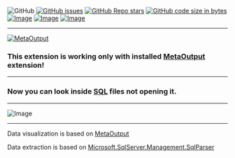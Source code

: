 ![GitHub](https://img.shields.io/github/license/viacheslav-lozinskyi/Preview-SQL)
[![GitHub issues](https://img.shields.io/github/issues/viacheslav-lozinskyi/Preview-SQL)](https://github.com/viacheslav-lozinskyi/Preview-SQL/issues)
[![GitHub Repo stars](https://img.shields.io/github/stars/viacheslav-lozinskyi/Preview-SQL)](https://github.com/viacheslav-lozinskyi/Preview-SQL/stargazers)
[![GitHub code size in bytes](https://img.shields.io/github/languages/code-size/viacheslav-lozinskyi/Preview-SQL)](https://github.com/viacheslav-lozinskyi/Preview-SQL)
[![Image](https://img.shields.io/badge/VS-2022-blueviolet)](https://marketplace.visualstudio.com/items?itemName=ViacheslavLozinskyi.MetaOutput-2022)
[![Image](https://img.shields.io/badge/VS-2019-blueviolet)](https://marketplace.visualstudio.com/items?itemName=ViacheslavLozinskyi.MetaOutput-2019)
[![Image](https://img.shields.io/badge/VS-2017-blueviolet)](https://marketplace.visualstudio.com/items?itemName=ViacheslavLozinskyi.MetaOutput-2019)

---

[![MetaOutput](https://www.metaoutput.net/_functions/watch?utm_source=github.com&utm_medium=referral&utm_campaign=view-on-github&utm_content=Preview-SQL&source=GITHUB&size=128x128&project=Preview-SQL&url=https://github.com/viacheslav-lozinskyi/Preview-SQL)](https://www.metaoutput.net/)

### This extension is working only with installed [MetaOutput](https://www.metaoutput.net/) extension!

---

### Now you can look inside [SQL](https://en.wikipedia.org/wiki/SQL) files not opening it.

---

![Image](https://viacheslav-lozinskyi.github.io/Preview-SQL/resource/video/Presentation1.gif)

---

Data visualization is based on [MetaOutput](https://www.metaoutput.net/)

Data extraction is based on [Microsoft.SqlServer.Management.SqlParser](https://www.nuget.org/packages/Microsoft.SqlServer.Management.SqlParser/)

